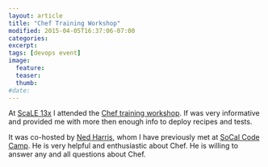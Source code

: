 ```yaml
---
layout: article
title: "Chef Training Workshop"
modified: 2015-04-05T16:37:06-07:00
categories: 
excerpt:
tags: [devops event]
image:
  feature:
  teaser:
  thumb:
#date:
---
```

At [ScaLE 13x](http://www.socallinuxexpo.org/scale/13x) I attended the [Chef training workshop](http://www.socallinuxexpo.org/scale/13x/chef-training-workshop). If was very informative and provided me with more then enough info to deploy recipes and tests.

It was co-hosted by [Ned Harris](https://www.linkedin.com/in/nedharris), whom I have previously met at [SoCal Code Camp](http://www.socalcodecamp.com/). He is very helpful and enthusiastic about Chef. He is willing to answer any and all questions about Chef.
